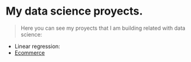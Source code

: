 # My data science proyects.

> Here you can see my proyects that I am building related with data science:

- Linear regression:
- [Ecommerce](https://github.com/henryhyde11/data_science_proyects/blob/main/Ecommerce.ipynb)
